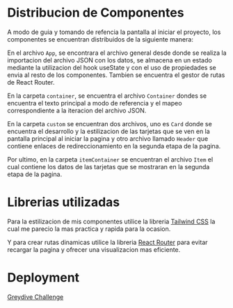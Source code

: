 # Distribucion de Componentes
A modo de guia y tomando de refencia la pantalla al iniciar el proyecto, los componentes se encuentran distribuidos de la siguiente manera:

En el archivo `App`, se encontrara el archivo general desde donde se realiza la importacion del archivo JSON con los datos, se almacena en un estado mediante la utilizacion del hook useState y con el uso de propiedades se envia al resto de los componentes.
Tambien se encuentra el gestor de rutas de React Router.

En la carpeta `container`, se encuentra el archivo `Container` dondes se encuentra el texto principal a modo de referencia y el mapeo correspondiente a la iteracion del archivo JSON.

En la carpeta `custom` se encuentran dos archivos, uno es `Card` donde se encuentra el desarrollo y la estilizacion de las tarjetas que se ven en la pantalla principal al iniciar la pagina y otro archivo llamado `Header` que contiene enlaces de redireccionamiento en la segunda etapa de la pagina.

Por ultimo, en la carpeta `itemContainer` se encuentran el archivo `Item` el cual contiene los datos de las tarjetas que se mostraran en la segunda etapa de la pagina.

# Librerias utilizadas

Para la estilizacion de mis componentes utilice la libreria [Tailwind CSS](https://tailwindcss.com/) la cual me parecio la mas practica y rapida para la ocasion.

Y para crear rutas dinamicas utilice la libreria [React Router](https://reactrouter.com/en/main/) para evitar recargar la pagina y ofrecer una visualizacion mas eficiente.

# Deployment
[Greydive Challenge](challenge-greydive-nine.vercel.app)
